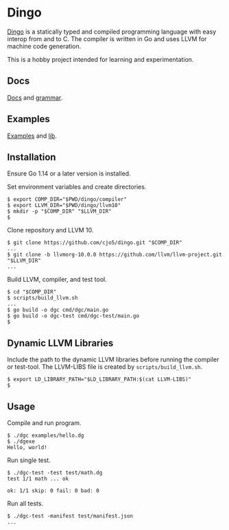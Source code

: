 # Dingo

[Dingo](docs/language.md) is a statically typed and compiled programming language with easy interop from and to C. The compiler is written in Go and uses LLVM for machine code generation.

This is a hobby project intended for learning and experimentation.

## Docs

[Docs](docs/language.md) and [grammar](docs/grammar.md).

## Examples

[Examples](examples) and [lib](std).

## Installation

Ensure Go 1.14 or a later version is installed.

Set environment variables and create directories.

```none
$ export COMP_DIR="$PWD/dingo/compiler"
$ export LLVM_DIR="$PWD/dingo/llvm10"
$ mkdir -p "$COMP_DIR" "$LLVM_DIR"
$
```

Clone repository and LLVM 10.

```none
$ git clone https://github.com/cjo5/dingo.git "$COMP_DIR"
...
$ git clone -b llvmorg-10.0.0 https://github.com/llvm/llvm-project.git "$LLVM_DIR"
...
```

Build LLVM, compiler, and test tool.

```none
$ cd "$COMP_DIR"
$ scripts/build_llvm.sh
...
$ go build -o dgc cmd/dgc/main.go
$ go build -o dgc-test cmd/dgc-test/main.go
$
```

## Dynamic LLVM Libraries

Include the path to the dynamic LLVM libraries before running the compiler or test-tool. The LLVM-LIBS file is created by ```scripts/build_llvm.sh```.

```none
$ export LD_LIBRARY_PATH="$LD_LIBRARY_PATH:$(cat LLVM-LIBS)"
$
```

## Usage

Compile and run program.

```none
$ ./dgc examples/hello.dg
$ ./dgexe
Hello, world!
```

Run single test.

```none
$ ./dgc-test -test test/math.dg
test 1/1 math ... ok

ok: 1/1 skip: 0 fail: 0 bad: 0
```

Run all tests.

```none
$ ./dgc-test -manifest test/manifest.json
...
```
